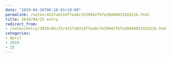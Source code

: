 ```yaml
---
date: "2019-04-26T06:18:01+10:00"
permalink: /notes/4157a631dffea6c7e39942f6fe2040683192d21b.html
title: 2019/04/25 entry
redirect_from:
- /notes/entry/2019/04/25/4157a631dffea6c7e39942f6fe2040683192d21b.html
categories:
- April
- 2019
- 25
---
```

